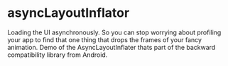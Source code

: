 # asyncLayoutInflator
Loading the UI asynchronously. So you can stop worrying about profiling your app to find that one thing that drops the frames of your fancy animation.  Demo of the AsyncLayoutInflater thats part of the backward compatibility library from Android.
